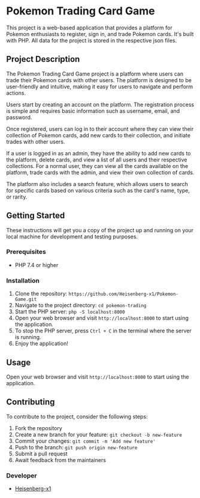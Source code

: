 # Pokemon Trading Card Game

This project is a web-based application that provides a platform for Pokemon enthusiasts to register, sign in, and trade Pokemon cards. It's built with PHP. All data for the project is stored in the respective json files.

## Project Description

The Pokemon Trading Card Game project is a platform where users can trade their Pokemon cards with other users. The platform is designed to be user-friendly and intuitive, making it easy for users to navigate and perform actions.

Users start by creating an account on the platform. The registration process is simple and requires basic information such as username, email, and password.

Once registered, users can log in to their account where they can view their collection of Pokemon cards, add new cards to their collection, and initiate trades with other users.

If a user is logged in as an admin, they have the ability to add new cards to the platform, delete cards, and view a list of all users and their respective collections.
For a normal user, they can view all the cards available on the platform, trade cards with the admin, and view their own collection of cards.

The platform also includes a search feature, which allows users to search for specific cards based on various criteria such as the card's name, type, or rarity.

## Getting Started

These instructions will get you a copy of the project up and running on your local machine for development and testing purposes.

### Prerequisites

- PHP 7.4 or higher

### Installation

1. Clone the repository: `https://github.com/Heisenberg-x1/Pokemon-Game.git`
2. Navigate to the project directory: `cd pokemon-trading`
3. Start the PHP server: `php -S localhost:8000`
4. Open your web browser and visit `http://localhost:8000` to start using the application.
5. To stop the PHP server, press `Ctrl + C` in the terminal where the server is running.
6. Enjoy the application!    

## Usage

Open your web browser and visit `http://localhost:8000` to start using the application.

## Contributing

To contribute to the project, consider the following steps:
1. Fork the repository
2. Create a new branch for your feature: `git checkout -b new-feature`
3. Commit your changes: `git commit -m 'Add new feature'`
4. Push to the branch: `git push origin new-feature`
5. Submit a pull request
6. Await feedback from the maintainers     

### Developer

- [Heisenberg-x1](https://github.com/Heisenberg-x1)
